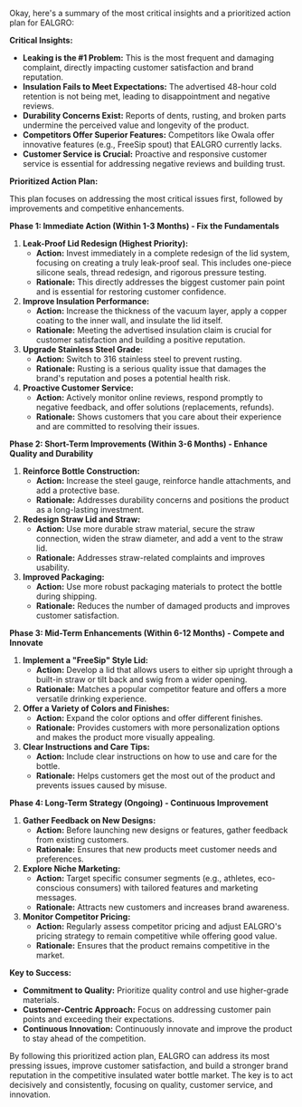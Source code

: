 Okay, here's a summary of the most critical insights and a prioritized action plan for EALGRO:

**Critical Insights:**

*   **Leaking is the #1 Problem:** This is the most frequent and damaging complaint, directly impacting customer satisfaction and brand reputation.
*   **Insulation Fails to Meet Expectations:** The advertised 48-hour cold retention is not being met, leading to disappointment and negative reviews.
*   **Durability Concerns Exist:** Reports of dents, rusting, and broken parts undermine the perceived value and longevity of the product.
*   **Competitors Offer Superior Features:** Competitors like Owala offer innovative features (e.g., FreeSip spout) that EALGRO currently lacks.
*   **Customer Service is Crucial:** Proactive and responsive customer service is essential for addressing negative reviews and building trust.

**Prioritized Action Plan:**

This plan focuses on addressing the most critical issues first, followed by improvements and competitive enhancements.

**Phase 1: Immediate Action (Within 1-3 Months) - Fix the Fundamentals**

1.  **Leak-Proof Lid Redesign (Highest Priority):**
    *   **Action:** Invest immediately in a complete redesign of the lid system, focusing on creating a truly leak-proof seal. This includes one-piece silicone seals, thread redesign, and rigorous pressure testing.
    *   **Rationale:** This directly addresses the biggest customer pain point and is essential for restoring customer confidence.
2.  **Improve Insulation Performance:**
    *   **Action:** Increase the thickness of the vacuum layer, apply a copper coating to the inner wall, and insulate the lid itself.
    *   **Rationale:** Meeting the advertised insulation claim is crucial for customer satisfaction and building a positive reputation.
3.  **Upgrade Stainless Steel Grade:**
    *   **Action:** Switch to 316 stainless steel to prevent rusting.
    *   **Rationale:** Rusting is a serious quality issue that damages the brand's reputation and poses a potential health risk.
4.  **Proactive Customer Service:**
    *   **Action:** Actively monitor online reviews, respond promptly to negative feedback, and offer solutions (replacements, refunds).
    *   **Rationale:** Shows customers that you care about their experience and are committed to resolving their issues.

**Phase 2: Short-Term Improvements (Within 3-6 Months) - Enhance Quality and Durability**

1.  **Reinforce Bottle Construction:**
    *   **Action:** Increase the steel gauge, reinforce handle attachments, and add a protective base.
    *   **Rationale:** Addresses durability concerns and positions the product as a long-lasting investment.
2.  **Redesign Straw Lid and Straw:**
    *   **Action:** Use more durable straw material, secure the straw connection, widen the straw diameter, and add a vent to the straw lid.
    *   **Rationale:** Addresses straw-related complaints and improves usability.
3.  **Improved Packaging:**
    *   **Action:** Use more robust packaging materials to protect the bottle during shipping.
    *   **Rationale:** Reduces the number of damaged products and improves customer satisfaction.

**Phase 3: Mid-Term Enhancements (Within 6-12 Months) - Compete and Innovate**

1.  **Implement a "FreeSip" Style Lid:**
    *   **Action:** Develop a lid that allows users to either sip upright through a built-in straw or tilt back and swig from a wider opening.
    *   **Rationale:** Matches a popular competitor feature and offers a more versatile drinking experience.
2.  **Offer a Variety of Colors and Finishes:**
    *   **Action:** Expand the color options and offer different finishes.
    *   **Rationale:** Provides customers with more personalization options and makes the product more visually appealing.
3.  **Clear Instructions and Care Tips:**
    *   **Action:** Include clear instructions on how to use and care for the bottle.
    *   **Rationale:** Helps customers get the most out of the product and prevents issues caused by misuse.

**Phase 4: Long-Term Strategy (Ongoing) - Continuous Improvement**

1.  **Gather Feedback on New Designs:**
    *   **Action:** Before launching new designs or features, gather feedback from existing customers.
    *   **Rationale:** Ensures that new products meet customer needs and preferences.
2.  **Explore Niche Marketing:**
    *   **Action:** Target specific consumer segments (e.g., athletes, eco-conscious consumers) with tailored features and marketing messages.
    *   **Rationale:** Attracts new customers and increases brand awareness.
3.  **Monitor Competitor Pricing:**
    *   **Action:** Regularly assess competitor pricing and adjust EALGRO's pricing strategy to remain competitive while offering good value.
    *   **Rationale:** Ensures that the product remains competitive in the market.

**Key to Success:**

*   **Commitment to Quality:** Prioritize quality control and use higher-grade materials.
*   **Customer-Centric Approach:** Focus on addressing customer pain points and exceeding their expectations.
*   **Continuous Innovation:** Continuously innovate and improve the product to stay ahead of the competition.

By following this prioritized action plan, EALGRO can address its most pressing issues, improve customer satisfaction, and build a stronger brand reputation in the competitive insulated water bottle market. The key is to act decisively and consistently, focusing on quality, customer service, and innovation.